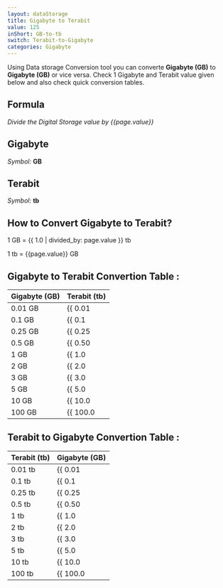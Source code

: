 ```yaml
---
layout: dataStorage
title: Gigabyte to Terabit
value: 125
inShort: GB-to-tb
switch: Terabit-to-Gigabyte
categories: Gigabyte
---
```


Using Data storage Conversion tool you can converte **Gigabyte (GB)** to **Gigabyte (GB)** or vice versa. Check 1 Gigabyte and Terabit value given below and also check quick conversion tables.

## Formula
*Divide the Digital Storage value by {{page.value}}*

## Gigabyte
*Symbol:* **GB**

## Terabit
*Symbol:* **tb**

## How to Convert Gigabyte to Terabit?

1 GB = {{ 1.0 | divided_by: page.value }} tb

1 tb = {{page.value}} GB


## Gigabyte to Terabit Convertion Table :

| Gigabyte (GB) | Terabit (tb) |
| ---- | ---- |
| 0.01 GB | {{ 0.01 | divided_by: page.value }} tb |
| 0.1 GB | {{ 0.1 | divided_by: page.value }} tb |
| 0.25 GB | {{ 0.25 | divided_by: page.value }} tb |
| 0.5 GB | {{ 0.50 | divided_by: page.value }} tb |
| 1 GB | {{ 1.0 | divided_by: page.value }} tb |
| 2 GB | {{ 2.0 | divided_by: page.value }} tb |
| 3 GB | {{ 3.0 | divided_by: page.value }} tb |
| 5 GB | {{ 5.0 | divided_by: page.value }} tb |
| 10 GB | {{ 10.0 | divided_by: page.value }} tb |
| 100 GB | {{ 100.0 | divided_by: page.value }} tb |

## Terabit to Gigabyte Convertion Table :

| Terabit (tb) | Gigabyte (GB) |
| ---- | ---- |
| 0.01 tb | {{ 0.01 | times: page.value }} GB |
| 0.1 tb | {{ 0.1 | times: page.value }} GB |
| 0.25 tb | {{ 0.25 | times: page.value }} GB |
| 0.5 tb | {{ 0.50 | times: page.value }} GB |
| 1 tb | {{ 1.0 | times: page.value }} GB |
| 2 tb | {{ 2.0 | times: page.value }} GB |
| 3 tb | {{ 3.0 | times: page.value }} GB |
| 5 tb | {{ 5.0 | times: page.value }} GB |
| 10 tb | {{ 10.0 | times: page.value }} GB |
| 100 tb | {{ 100.0 | times: page.value }} GB |


<script>
document.getElementById('selectInput')[12].selected = true
document.getElementById('selectOutput')[14].selected = true
</script>

